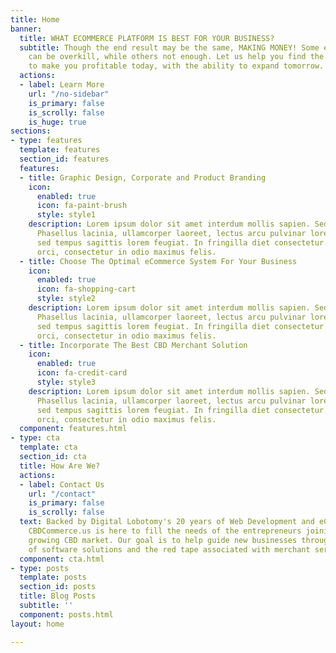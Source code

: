 ```yaml
---
title: Home
banner:
  title: WHAT ECOMMERCE PLATFORM IS BEST FOR YOUR BUSINESS?
  subtitle: Though the end result may be the same, MAKING MONEY! Some eCommerce platforms
    can be overkill, while others not enough. Let us help you find the optimal solution
    to make you profitable today, with the ability to expand tomorrow.
  actions:
  - label: Learn More
    url: "/no-sidebar"
    is_primary: false
    is_scrolly: false
    is_huge: true
sections:
- type: features
  template: features
  section_id: features
  features:
  - title: Graphic Design, Corporate and Product Branding
    icon:
      enabled: true
      icon: fa-paint-brush
      style: style1
    description: Lorem ipsum dolor sit amet interdum mollis sapien. Sed ac risus.
      Phasellus lacinia, ullamcorper laoreet, lectus arcu pulvinar lorem ipsum interdum
      sed tempus sagittis lorem feugiat. In fringilla diet consectetur. Morbi libero
      orci, consectetur in odio maximus felis.
  - title: Choose The Optimal eCommerce System For Your Business
    icon:
      enabled: true
      icon: fa-shopping-cart
      style: style2
    description: Lorem ipsum dolor sit amet interdum mollis sapien. Sed ac risus.
      Phasellus lacinia, ullamcorper laoreet, lectus arcu pulvinar lorem ipsum interdum
      sed tempus sagittis lorem feugiat. In fringilla diet consectetur. Morbi libero
      orci, consectetur in odio maximus felis.
  - title: Incorporate The Best CBD Merchant Solution
    icon:
      enabled: true
      icon: fa-credit-card
      style: style3
    description: Lorem ipsum dolor sit amet interdum mollis sapien. Sed ac risus.
      Phasellus lacinia, ullamcorper laoreet, lectus arcu pulvinar lorem ipsum interdum
      sed tempus sagittis lorem feugiat. In fringilla diet consectetur. Morbi libero
      orci, consectetur in odio maximus felis.
  component: features.html
- type: cta
  template: cta
  section_id: cta
  title: How Are We?
  actions:
  - label: Contact Us
    url: "/contact"
    is_primary: false
    is_scrolly: false
  text: Backed by Digital Lobotomy's 20 years of Web Development and eCommerce expertise,
    CBDCommerce.us is here to fill the needs of the entrepreneurs joining the rapidly
    growing CBD market. Our goal is to help guide new businesses through the maze
    of software solutions and the red tape associated with merchant services.
  component: cta.html
- type: posts
  template: posts
  section_id: posts
  title: Blog Posts
  subtitle: ''
  component: posts.html
layout: home

---
```


